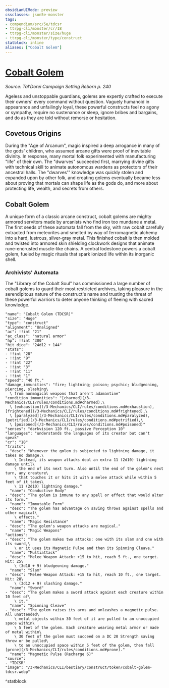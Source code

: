 ```yaml
---
obsidianUIMode: preview
cssclasses: json5e-monster
tags:
- compendium/src/5e/tdcsr
- ttrpg-cli/monster/cr/18
- ttrpg-cli/monster/size/huge
- ttrpg-cli/monster/type/construct
statblock: inline
aliases: ["Cobalt Golem"]
---
```

# [Cobalt Golem](3-Mechanics\CLI\bestiary\construct/cobalt-golem-tdcsr.md)
*Source: Tal'Dorei Campaign Setting Reborn p. 240*  

Ageless and unstoppable guardians, golems are expertly crafted to execute their owners' every command without question. Vaguely humanoid in appearance and unfailingly loyal, these powerful constructs feel no agony or sympathy, require no sustenance or sleep, ignore bribes and bargains, and do as they are told without remorse or hesitation.

## Covetous Origins

During the "Age of Arcanum", magic inspired a deep arrogance in many of the gods' children, who assumed arcane gifts were proof of inevitable divinity. In response, many mortal folk experimented with manufacturing "life" of their own. The "dwarves" succeeded first, marrying divine gifts with technical skill to animate autonomous wardens as protectors of their ancestral halls. The "dwarves'" knowledge was quickly stolen and expanded upon by other folk, and creating golems eventually became less about proving that mortals can shape life as the gods do, and more about protecting life, wealth, and secrets from others.

## Cobalt Golem

A unique form of a classic arcane construct, cobalt golems are mighty armored servitors made by arcanists who find iron too mundane a metal. The first seeds of these automata fall from the sky, with raw cobalt carefully extracted from meteorites and smelted by way of ferromagnetic alchemy into a hard, lustrous, silver-gray metal. This finished cobalt is then molded and twisted into armored skin shielding clockwork designs that animate rune-encrusted muscle-like chains. A central lodestone powers a cobalt golem, fueled by magic rituals that spark ionized life within its inorganic shell.

### Archivists' Automata

The "Library of the Cobalt Soul" has commissioned a large number of cobalt golems to guard their most restricted archives, taking pleasure in the serendipitous nature of the construct's name and trusting the threat of these powerful warriors to deter anyone thinking of fleeing with sacred knowledge.

```statblock
"name": "Cobalt Golem (TDCSR)"
"size": "Huge"
"type": "construct"
"alignment": "Unaligned"
"ac": !!int "21"
"ac_class": "natural armor"
"hp": !!int "300"
"hit_dice": "24d12 + 144"
"stats":
- !!int "28"
- !!int "9"
- !!int "22"
- !!int "3"
- !!int "11"
- !!int "1"
"speed": "40 ft."
"damage_immunities": "fire; lightning; poison; psychic; bludgeoning, piercing, slashing\
  \ from nonmagical weapons that aren't adamantine"
"condition_immunities": "[charmed](/3-Mechanics/CLI/rules/conditions.md#charmed),\
  \ [exhaustion](/3-Mechanics/CLI/rules/conditions.md#exhaustion), [frightened](/3-Mechanics/CLI/rules/conditions.md#frightened),\
  \ [paralyzed](/3-Mechanics/CLI/rules/conditions.md#paralyzed), [petrified](/3-Mechanics/CLI/rules/conditions.md#petrified),\
  \ [poisoned](/3-Mechanics/CLI/rules/conditions.md#poisoned)"
"senses": "darkvision 120 ft., passive Perception 10"
"languages": "understands the languages of its creator but can't speak"
"cr": "18"
"traits":
- "desc": "Whenever the golem is subjected to lightning damage, it takes no damage.\
    \ Instead, its weapon attacks deal an extra 11 (2d10) lightning damage until\
    \ the end of its next turn. Also until the end of the golem's next turn, any creature\
    \ that touches it or hits it with a melee attack while within 5 feet of it takes\
    \ 11 (2d10) lightning damage."
  "name": "Conductive Body"
- "desc": "The golem is immune to any spell or effect that would alter its form."
  "name": "Immutable Form"
- "desc": "The golem has advantage on saving throws against spells and other magical\
    \ effects."
  "name": "Magic Resistance"
- "desc": "The golem's weapon attacks are magical."
  "name": "Magic Weapons"
"actions":
- "desc": "The golem makes two attacks: one with its slam and one with its sword,\
    \ or it uses its Magnetic Pulse and then its Spinning Cleave."
  "name": "Multiattack"
- "desc": "Melee Weapon Attack: +15 to hit, reach 5 ft., one target. Hit: 25\
    \ (3d10 + 9) bludgeoning damage."
  "name": "Slam"
- "desc": "Melee Weapon Attack: +15 to hit, reach 10 ft., one target. Hit: 28\
    \ (3d12 + 9) slashing damage."
  "name": "Sword"
- "desc": "The golem makes a sword attack against each creature within 10 feet of\
    \ it."
  "name": "Spinning Cleave"
- "desc": "The golem raises its arms and unleashes a magnetic pulse. All unattended\
    \ metal objects within 30 feet of it are pulled to an unoccupied space within\
    \ 5 feet of the golem. Each creature wearing metal armor or made of metal within\
    \ 30 feet of the golem must succeed on a DC 20 Strength saving throw or be pulled\
    \ to an unoccupied space within 5 feet of the golem, then fall [prone](/3-Mechanics/CLI/rules/conditions.md#prone)."
  "name": "Magnetic Pulse (Recharge 6)"
"source":
- "TDCSR"
"image": "/3-Mechanics/CLI/bestiary/construct/token/cobalt-golem-tdcsr.webp"
```
^statblock
